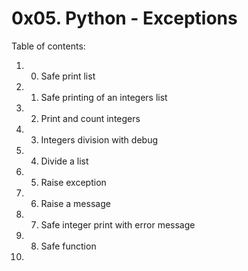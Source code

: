 # 0x05. Python - Exceptions
Table of contents:
1. 0. Safe print list
2. 1. Safe printing of an integers list
3. 2. Print and count integers
4. 3. Integers division with debug
5. 4. Divide a list
6. 5. Raise exception
7. 6. Raise a message
8. 7. Safe integer print with error message
9. 8. Safe function
10. 
